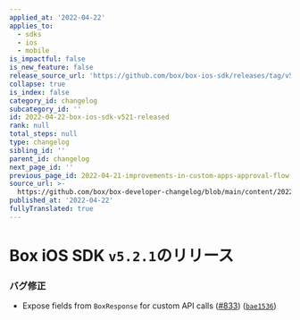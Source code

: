 ```yaml
---
applied_at: '2022-04-22'
applies_to:
  - sdks
  - ios
  - mobile
is_impactful: false
is_new_feature: false
release_source_url: 'https://github.com/box/box-ios-sdk/releases/tag/v5.2.1'
collapse: true
is_index: false
category_id: changelog
subcategory_id: ''
id: 2022-04-22-box-ios-sdk-v521-released
rank: null
total_steps: null
type: changelog
sibling_id: ''
parent_id: changelog
next_page_id: ''
previous_page_id: 2022-04-21-improvements-in-custom-apps-approval-flow
source_url: >-
  https://github.com/box/box-developer-changelog/blob/main/content/2022/04-22-box-ios-sdk-v521-released.md
published_at: '2022-04-22'
fullyTranslated: true
---
```

# Box iOS SDK `v5.2.1`のリリース

### バグ修正

* Expose fields from `BoxResponse` for custom API calls ([#833][1]) ([`bae1536`][2])

[1]: https://github.com/box/box-ios-sdk/issues/833

[2]: https://github.com/box/box-ios-sdk/commit/bae1536236a22de198281012b0ee43c84b0e3485
